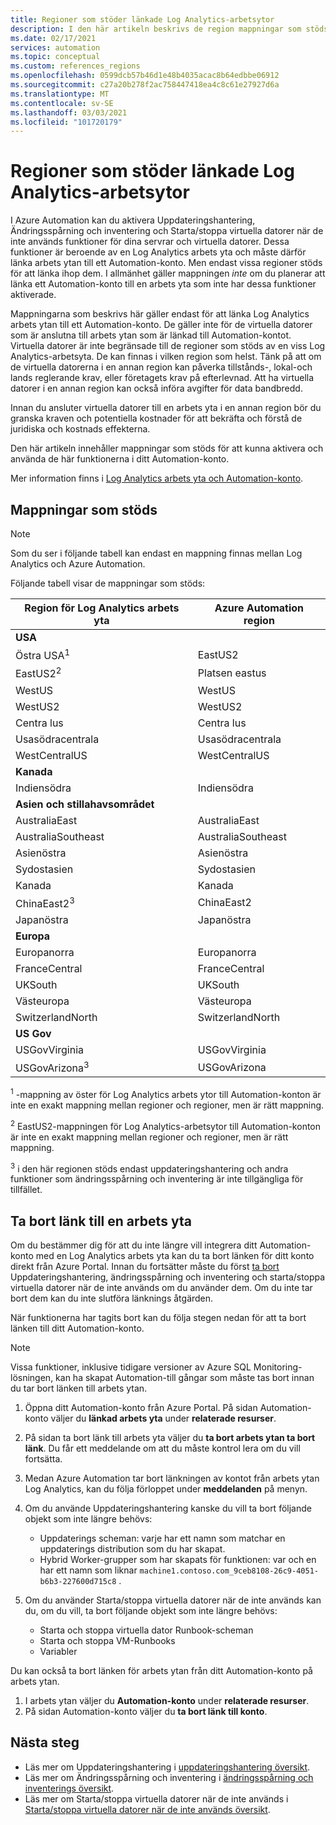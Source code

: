 ```yaml
---
title: Regioner som stöder länkade Log Analytics-arbetsytor
description: I den här artikeln beskrivs de region mappningar som stöds mellan ett Automation-konto och en Log Analytics arbets yta som relaterar till vissa funktioner i Azure Automation.
ms.date: 02/17/2021
services: automation
ms.topic: conceptual
ms.custom: references_regions
ms.openlocfilehash: 0599dcb57b46d1e48b4035acac8b64edbbe06912
ms.sourcegitcommit: c27a20b278f2ac758447418ea4c8c61e27927d6a
ms.translationtype: MT
ms.contentlocale: sv-SE
ms.lasthandoff: 03/03/2021
ms.locfileid: "101720179"
---
```

# <a name="supported-regions-for-linked-log-analytics-workspace"></a>Regioner som stöder länkade Log Analytics-arbetsytor

I Azure Automation kan du aktivera Uppdateringshantering, Ändringsspårning och inventering och Starta/stoppa virtuella datorer när de inte används funktioner för dina servrar och virtuella datorer. Dessa funktioner är beroende av en Log Analytics arbets yta och måste därför länka arbets ytan till ett Automation-konto. Men endast vissa regioner stöds för att länka ihop dem. I allmänhet gäller mappningen *inte* om du planerar att länka ett Automation-konto till en arbets yta som inte har dessa funktioner aktiverade.

Mappningarna som beskrivs här gäller endast för att länka Log Analytics arbets ytan till ett Automation-konto. De gäller inte för de virtuella datorer som är anslutna till arbets ytan som är länkad till Automation-kontot. Virtuella datorer är inte begränsade till de regioner som stöds av en viss Log Analytics-arbetsyta. De kan finnas i vilken region som helst. Tänk på att om de virtuella datorerna i en annan region kan påverka tillstånds-, lokal-och lands reglerande krav, eller företagets krav på efterlevnad. Att ha virtuella datorer i en annan region kan också införa avgifter för data bandbredd.

Innan du ansluter virtuella datorer till en arbets yta i en annan region bör du granska kraven och potentiella kostnader för att bekräfta och förstå de juridiska och kostnads effekterna.

Den här artikeln innehåller mappningar som stöds för att kunna aktivera och använda de här funktionerna i ditt Automation-konto.

Mer information finns i [Log Analytics arbets yta och Automation-konto](../../azure-monitor/insights/solutions.md#log-analytics-workspace-and-automation-account).

## <a name="supported-mappings"></a>Mappningar som stöds

> [!NOTE]
> Som du ser i följande tabell kan endast en mappning finnas mellan Log Analytics och Azure Automation.

Följande tabell visar de mappningar som stöds:

|**Region för Log Analytics arbets yta**|**Azure Automation region**|
|---|---|
|**USA**||
|Östra USA<sup>1</sup>|EastUS2|
|EastUS2<sup>2</sup>|Platsen eastus|
|WestUS|WestUS|
|WestUS2|WestUS2|
|Centra lus|Centra lus|
|Usasödracentrala|Usasödracentrala|
|WestCentralUS|WestCentralUS|
|**Kanada**||
|Indiensödra|Indiensödra|
|**Asien och stillahavsområdet**||
|AustraliaEast|AustraliaEast|
|AustraliaSoutheast|AustraliaSoutheast|
|Asienöstra|Asienöstra|
|Sydostasien|Sydostasien|
|Kanada|Kanada|
|ChinaEast2<sup>3</sup>|ChinaEast2|
|Japanöstra|Japanöstra|
|**Europa**||
|Europanorra|Europanorra|
|FranceCentral|FranceCentral|
|UKSouth|UKSouth|
|Västeuropa|Västeuropa|
|SwitzerlandNorth|SwitzerlandNorth|
|**US Gov**||
|USGovVirginia|USGovVirginia|
|USGovArizona<sup>3</sup>|USGovArizona|



<sup>1</sup> -mappning av öster för Log Analytics arbets ytor till Automation-konton är inte en exakt mappning mellan regioner och regioner, men är rätt mappning.

<sup>2</sup> EastUS2-mappningen för Log Analytics-arbetsytor till Automation-konton är inte en exakt mappning mellan regioner och regioner, men är rätt mappning.

<sup>3</sup> i den här regionen stöds endast uppdateringshantering och andra funktioner som ändringsspårning och inventering är inte tillgängliga för tillfället.

## <a name="unlink-a-workspace"></a>Ta bort länk till en arbets yta

Om du bestämmer dig för att du inte längre vill integrera ditt Automation-konto med en Log Analytics arbets yta kan du ta bort länken för ditt konto direkt från Azure Portal. Innan du fortsätter måste du först [ta bort](move-account.md#remove-features) Uppdateringshantering, ändringsspårning och inventering och starta/stoppa virtuella datorer när de inte används om du använder dem. Om du inte tar bort dem kan du inte slutföra länknings åtgärden.

När funktionerna har tagits bort kan du följa stegen nedan för att ta bort länken till ditt Automation-konto.

> [!NOTE]
> Vissa funktioner, inklusive tidigare versioner av Azure SQL Monitoring-lösningen, kan ha skapat Automation-till gångar som måste tas bort innan du tar bort länken till arbets ytan.

1. Öppna ditt Automation-konto från Azure Portal. På sidan Automation-konto väljer du **länkad arbets yta** under **relaterade resurser**.

2. På sidan ta bort länk till arbets yta väljer du **ta bort arbets ytan ta bort länk**. Du får ett meddelande om att du måste kontrol lera om du vill fortsätta.

3. Medan Azure Automation tar bort länkningen av kontot från arbets ytan Log Analytics, kan du följa förloppet under **meddelanden** på menyn.

4. Om du använde Uppdateringshantering kanske du vill ta bort följande objekt som inte längre behövs:

    * Uppdaterings scheman: varje har ett namn som matchar en uppdaterings distribution som du har skapat.
    * Hybrid Worker-grupper som har skapats för funktionen: var och en har ett namn som liknar  `machine1.contoso.com_9ceb8108-26c9-4051-b6b3-227600d715c8` .

5. Om du använder Starta/stoppa virtuella datorer när de inte används kan du, om du vill, ta bort följande objekt som inte längre behövs:

    * Starta och stoppa virtuella dator Runbook-scheman
    * Starta och stoppa VM-Runbooks
    * Variabler

Du kan också ta bort länken för arbets ytan från ditt Automation-konto på arbets ytan.

1. I arbets ytan väljer du **Automation-konto** under **relaterade resurser**.
2. På sidan Automation-konto väljer du **ta bort länk till konto**.

## <a name="next-steps"></a>Nästa steg

* Läs mer om Uppdateringshantering i [uppdateringshantering översikt](../update-management/overview.md).
* Läs mer om Ändringsspårning och inventering i [ändringsspårning och inventerings översikt](../change-tracking/overview.md).
* Läs mer om Starta/stoppa virtuella datorer när de inte används i [Starta/stoppa virtuella datorer när de inte används översikt](../automation-solution-vm-management.md).